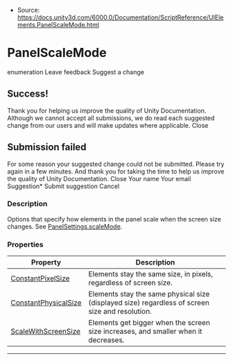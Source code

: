 * Source: https://docs.unity3d.com/6000.0/Documentation/ScriptReference/UIElements.PanelScaleMode.html

# PanelScaleMode
enumeration
Leave feedback
Suggest a change
## Success!
Thank you for helping us improve the quality of Unity Documentation. Although we cannot accept all submissions, we do read each suggested change from our users and will make updates where applicable.
Close
## Submission failed
For some reason your suggested change could not be submitted. Please <a>try again</a> in a few minutes. And thank you for taking the time to help us improve the quality of Unity Documentation.
Close
Your name Your email Suggestion* Submit suggestion
Cancel
### Description
Options that specify how elements in the panel scale when the screen size changes. See [PanelSettings.scaleMode](https://docs.unity3d.com/6000.0/Documentation/ScriptReference/UIElements.PanelSettings-scaleMode.html). 
### Properties
Property | Description  
---|---  
[ConstantPixelSize](https://docs.unity3d.com/6000.0/Documentation/ScriptReference/UIElements.PanelScaleMode.ConstantPixelSize.html) |  Elements stay the same size, in pixels, regardless of screen size.   
[ConstantPhysicalSize](https://docs.unity3d.com/6000.0/Documentation/ScriptReference/UIElements.PanelScaleMode.ConstantPhysicalSize.html) |  Elements stay the same physical size (displayed size) regardless of screen size and resolution.   
[ScaleWithScreenSize](https://docs.unity3d.com/6000.0/Documentation/ScriptReference/UIElements.PanelScaleMode.ScaleWithScreenSize.html) |  Elements get bigger when the screen size increases, and smaller when it decreases.   
* * *
